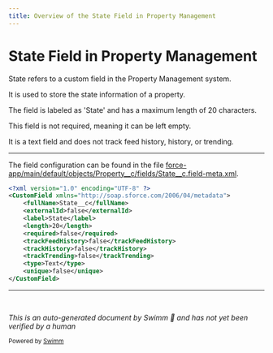 ```yaml
---
title: Overview of the State Field in Property Management
---
```

# State Field in Property Management

State refers to a custom field in the Property Management system.

It is used to store the state information of a property.

The field is labeled as 'State' and has a maximum length of 20 characters.

This field is not required, meaning it can be left empty.

It is a text field and does not track feed history, history, or trending.

<SwmSnippet path="/force-app/main/default/objects/Property__c/fields/State__c.field-meta.xml" line="1">

---

The field configuration can be found in the file <SwmPath>[force-app/main/default/objects/Property__c/fields/State__c.field-meta.xml](force-app/main/default/objects/Property__c/fields/State__c.field-meta.xml)</SwmPath>.

```xml
<?xml version="1.0" encoding="UTF-8" ?>
<CustomField xmlns="http://soap.sforce.com/2006/04/metadata">
    <fullName>State__c</fullName>
    <externalId>false</externalId>
    <label>State</label>
    <length>20</length>
    <required>false</required>
    <trackFeedHistory>false</trackFeedHistory>
    <trackHistory>false</trackHistory>
    <trackTrending>false</trackTrending>
    <type>Text</type>
    <unique>false</unique>
</CustomField>
```

---

</SwmSnippet>

&nbsp;

*This is an auto-generated document by Swimm 🌊 and has not yet been verified by a human*

<SwmMeta version="3.0.0" repo-id="Z2l0aHViJTNBJTNBZHJlYW1ob3VzZS1sd2MlM0ElM0FTd2ltbS1EZW1v" repo-name="dreamhouse-lwc"><sup>Powered by [Swimm](/)</sup></SwmMeta>
